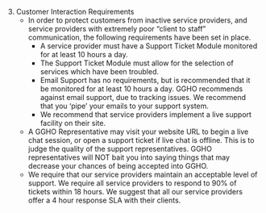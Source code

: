 3. Customer Interaction Requirements 
	- In order to protect customers from inactive service providers, and service providers with extremely poor “client to staff” communication, the following requirements have been set in place.
		* A service provider must have a Support Ticket Module monitored for at least 10 hours a day.
		* The Support Ticket Module must allow for the selection of services which have been troubled.
		* Email Support has no requirements, but is recommended that it be monitored for at least 10 hours a day. GGHO recommends against email support, due to tracking issues. We recommend that you ‘pipe’ your emails to your support system.
		* We recommend that service providers implement a live support facility on their site.
	- A GGHO Representative may visit your website URL to begin a live chat session, or open a support ticket if live chat is offline. This is to judge the quality of the support representatives. GGHO representatives will NOT bait you into saying things that may decrease your chances of being accepted into GGHO.
	- We require that our service providers maintain an acceptable level of support. We require all service providers to respond to 90% of tickets within 18 hours. We suggest that all our service providers offer a 4 hour response SLA with their clients.  